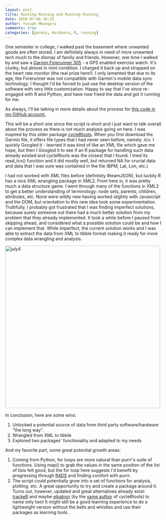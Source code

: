 ```yaml
---
layout: post
title: Running Running and Running Running
date: 2018-07-06 16:23
author: Yusuph Mkangara
comments: true
categories: [garmin, Hardware, R, running]
---
```

One semester in college, I walked past the basement where unwanted goods are often stored. I am definitely always in need of more unwanted tech much to the dismay of family and friends. However, one time I walked by and saw a <a href="https://www.amazon.com/Garmin-Forerunner-Receiver-Discontinued-Manufacturer/dp/B000CSWCQA/ref=sr_1_2?ie=UTF8&amp;qid=1530841957&amp;sr=8-2&amp;keywords=forerunner+305">Garmin Forerunner 305</a> - a GPS enabled exercise watch. It's clunky, but almost in mint condition. I charged it back up and strapped on the heart rate monitor (the real prize here!). I only lamented that due to its age, the Forerunner was not compatible with Garmin's mobile data sync technology. I thought I'd be forced to just use the desktop version of the software with very little customization. Happy to say that I've since re-engaged with R and Python, and have now freed the data and got it running for me.<!--more-->

As always, I'll be talking in more details about the process for <a href="https://github.com/yo-my-bard/R-Analyses/blob/master/Garmin/GarminRun.R">this code in my GitHub account.</a>

This will be a short one since the script is short and I just want to talk overall about the process as there is not much analysis going on here. I was inspired by this older package <a href="https://cran.r-project.org/web/packages/cycleRtools/cycleRtools.pdf">cycleRtools</a>. When you first download the Garmin file, it offers file types that I had never seen before, namely .tcx. I quickly Googled it - learned it was kind of like an XML file which gave me hope, but then I Googled it to see if an R package for handling such data already existed and cycleRtools was the closest that I found. I tried its read_tcx() function and it did mostly well, but returned NA for crucial data and data that I was sure was contained in the file (BPM, Lat, Lon, etc.)

I had not worked with XML files before (definitely #teamJSON), but luckily R has a nice XML wrangling package in XML2. From here in, it was pretty much a data structure game. I went through many of the functions in XML2 to get a better understanding of terminology: node sets, parents, children, attributes, etc. None were wildly new having worked slightly with Javascript and the DOM, but orientation to this new idea took some experimentation. Truthfully, I probably got frustrated that I was finding imperfect solutions, because surely someone out there had a much better solution from my problem that they already implemented. It took a while before I paused from skipping ahead, and considered what a possible solution could be and how I can implement that. While imperfect, the current solution works and I was able to extract the data from XML to tibble format making it ready for more complex data wrangling and analysis.

<img src="https://elimumwalimu.files.wordpress.com/2018/07/july4.png" alt="july4" width="500" height="525" />

In conclusion, here are some wins:
<ol>
	<li>Unlocked a potential source of data from third party software/hardware "the long way".</li>
	<li>Wrangled from XML to tibble</li>
	<li>Explored two packages' functionality and adapted to my needs</li>
</ol>
And my favorite part, some great potential growth areas:
<ol>
	<li>Coming from Python, for loops are more natural than purrr's suite of functions. Using map() to grab the values in the same position of the list of lists felt good, but the for loop here suggests I'd benefit by progressing through <a href="http://r4ds.had.co.nz/introduction.html">R4DS</a> and finding comfort with purrr.</li>
	<li>The script could potentially grow into a set of functions for analysis, plotting, etc. A great opportunity to try and create a package around it. Turns out, however, updated and great alternatives already exist: <a href="https://cran.r-project.org/web/packages/trackeR/index.html">trackeR</a> and maybe <a href="https://github.com/jmackie/elpatron">elpatron</a> (by the <a href="https://github.com/jmackie">same author</a> of cycleRtools) to name only two! It might still be a good learning experience to do a lightweight version without the bells and whistles and use their packages as learning tools.</li>
</ol>

